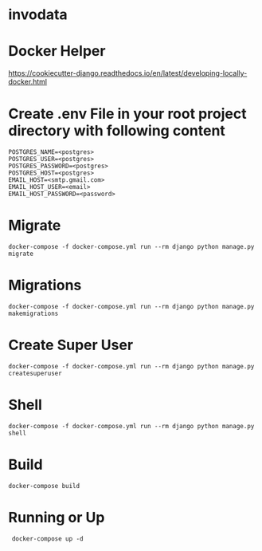 # invodata

# Docker Helper

https://cookiecutter-django.readthedocs.io/en/latest/developing-locally-docker.html

# Create .env File in your root project directory with following content

    POSTGRES_NAME=<postgres>
    POSTGRES_USER=<postgres>
    POSTGRES_PASSWORD=<postgres>
    POSTGRES_HOST=<postgres>
    EMAIL_HOST=<smtp.gmail.com>
    EMAIL_HOST_USER=<email>
    EMAIL_HOST_PASSWORD=<password>

# Migrate

    docker-compose -f docker-compose.yml run --rm django python manage.py migrate

# Migrations

    docker-compose -f docker-compose.yml run --rm django python manage.py makemigrations

# Create Super User

    docker-compose -f docker-compose.yml run --rm django python manage.py createsuperuser

# Shell

    docker-compose -f docker-compose.yml run --rm django python manage.py shell

# Build

    docker-compose build

# Running or Up

     docker-compose up -d





